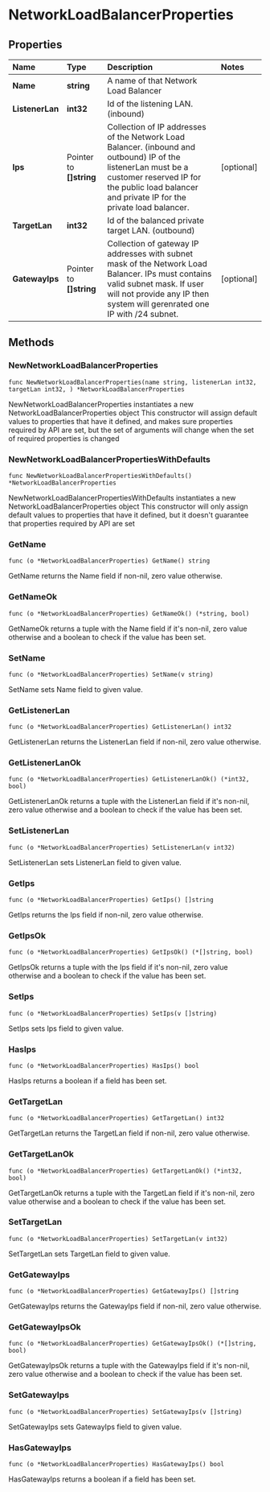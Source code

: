 # NetworkLoadBalancerProperties

## Properties

| Name | Type | Description | Notes |
| :--- | :--- | :--- | :--- |
| **Name** | **string** | A name of that Network Load Balancer |  |
| **ListenerLan** | **int32** | Id of the listening LAN. \(inbound\) |  |
| **Ips** | Pointer to **\[\]string** | Collection of IP addresses of the Network Load Balancer. \(inbound and outbound\) IP of the listenerLan must be a customer reserved IP for the public load balancer and private IP for the private load balancer. | \[optional\] |
| **TargetLan** | **int32** | Id of the balanced private target LAN. \(outbound\) |  |
| **GatewayIps** | Pointer to **\[\]string** | Collection of gateway IP addresses with subnet mask of the Network Load Balancer. IPs must contains valid subnet mask. If user will not provide any IP then system will gerenrated one IP with /24 subnet. | \[optional\] |

## Methods

### NewNetworkLoadBalancerProperties

`func NewNetworkLoadBalancerProperties(name string, listenerLan int32, targetLan int32, ) *NetworkLoadBalancerProperties`

NewNetworkLoadBalancerProperties instantiates a new NetworkLoadBalancerProperties object This constructor will assign default values to properties that have it defined, and makes sure properties required by API are set, but the set of arguments will change when the set of required properties is changed

### NewNetworkLoadBalancerPropertiesWithDefaults

`func NewNetworkLoadBalancerPropertiesWithDefaults() *NetworkLoadBalancerProperties`

NewNetworkLoadBalancerPropertiesWithDefaults instantiates a new NetworkLoadBalancerProperties object This constructor will only assign default values to properties that have it defined, but it doesn't guarantee that properties required by API are set

### GetName

`func (o *NetworkLoadBalancerProperties) GetName() string`

GetName returns the Name field if non-nil, zero value otherwise.

### GetNameOk

`func (o *NetworkLoadBalancerProperties) GetNameOk() (*string, bool)`

GetNameOk returns a tuple with the Name field if it's non-nil, zero value otherwise and a boolean to check if the value has been set.

### SetName

`func (o *NetworkLoadBalancerProperties) SetName(v string)`

SetName sets Name field to given value.

### GetListenerLan

`func (o *NetworkLoadBalancerProperties) GetListenerLan() int32`

GetListenerLan returns the ListenerLan field if non-nil, zero value otherwise.

### GetListenerLanOk

`func (o *NetworkLoadBalancerProperties) GetListenerLanOk() (*int32, bool)`

GetListenerLanOk returns a tuple with the ListenerLan field if it's non-nil, zero value otherwise and a boolean to check if the value has been set.

### SetListenerLan

`func (o *NetworkLoadBalancerProperties) SetListenerLan(v int32)`

SetListenerLan sets ListenerLan field to given value.

### GetIps

`func (o *NetworkLoadBalancerProperties) GetIps() []string`

GetIps returns the Ips field if non-nil, zero value otherwise.

### GetIpsOk

`func (o *NetworkLoadBalancerProperties) GetIpsOk() (*[]string, bool)`

GetIpsOk returns a tuple with the Ips field if it's non-nil, zero value otherwise and a boolean to check if the value has been set.

### SetIps

`func (o *NetworkLoadBalancerProperties) SetIps(v []string)`

SetIps sets Ips field to given value.

### HasIps

`func (o *NetworkLoadBalancerProperties) HasIps() bool`

HasIps returns a boolean if a field has been set.

### GetTargetLan

`func (o *NetworkLoadBalancerProperties) GetTargetLan() int32`

GetTargetLan returns the TargetLan field if non-nil, zero value otherwise.

### GetTargetLanOk

`func (o *NetworkLoadBalancerProperties) GetTargetLanOk() (*int32, bool)`

GetTargetLanOk returns a tuple with the TargetLan field if it's non-nil, zero value otherwise and a boolean to check if the value has been set.

### SetTargetLan

`func (o *NetworkLoadBalancerProperties) SetTargetLan(v int32)`

SetTargetLan sets TargetLan field to given value.

### GetGatewayIps

`func (o *NetworkLoadBalancerProperties) GetGatewayIps() []string`

GetGatewayIps returns the GatewayIps field if non-nil, zero value otherwise.

### GetGatewayIpsOk

`func (o *NetworkLoadBalancerProperties) GetGatewayIpsOk() (*[]string, bool)`

GetGatewayIpsOk returns a tuple with the GatewayIps field if it's non-nil, zero value otherwise and a boolean to check if the value has been set.

### SetGatewayIps

`func (o *NetworkLoadBalancerProperties) SetGatewayIps(v []string)`

SetGatewayIps sets GatewayIps field to given value.

### HasGatewayIps

`func (o *NetworkLoadBalancerProperties) HasGatewayIps() bool`

HasGatewayIps returns a boolean if a field has been set.

